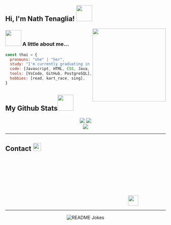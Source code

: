 <!-- <img src='https://github.com/inathlia/inathlia/blob/main/img/nathBanner.png' alt="banner"></img> -->
<h2> Hi, I'm Nath Tenaglia! <img src="https://media.giphy.com/media/mGcNjsfWAjY5AEZNw6/giphy.gif" width="50"></h2>
<img align='right' src="https://media.giphy.com/media/jriaVtZjl39v7PWZQ8/giphy.gif" width="230">

### <img src="https://media.giphy.com/media/VgCDAzcKvsR6OM0uWg/giphy.gif" width="50"> A little about me...

  ```javascript
  const thai = {
    pronouns: "she" | "her",
    study: "I'm currently graduating in Computer Science at PUC Minas",
    code: [Javascript, HTML, CSS, Java, C/C++],
    tools: [VsCode, GitHub, PostgreSQL],
    hobbies: [read, kart_race, sing],
 }
  ```

<h2>
  My Github Stats<img src="https://media.giphy.com/media/MFmpuJsoh6tUPwhCPE/giphy.gif" width="50">
</h2>
 
<div align = "center" display="inline">
  <img  src = "https://github-readme-stats.vercel.app/api?username=inathlia&show_icons=true&theme=tokyonight&line_height=27&card_width=170px">
        
  <img src = "https://github-readme-stats.vercel.app/api/top-langs/?username=inathlia&theme=tokyonight&layout=compact&card_width=150px">
</div>

<div align = "center">
 <img  src="https://github-readme-streak-stats.herokuapp.com/?user=inathlia&show_icons=true&locale=en&layout=compact&theme=tokyonight&line_height=0" />
</div>

<hr>
<h2>
  Contact <img src="https://media.giphy.com/media/557ImWHbANqTCcVYPt/giphy.gif" width="25">
</h2>
  <div align="center">
  <svg>
    <img height="32" width="32" src="https://cdn.jsdelivr.net/npm/simple-icons@v7/icons/linkedin.svg" fill="white"/>
  </svg>
</div>
  
<hr>
<div align = "center">
  <img align="center" src="https://readme-jokes.vercel.app/api?theme=tokyonight" alt="README Jokes">
</div>
